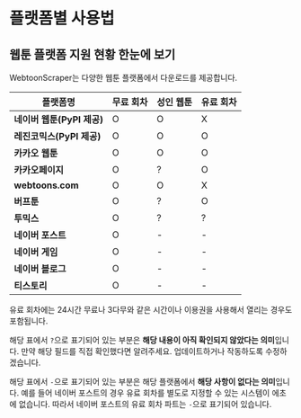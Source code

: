 # 플랫폼별 사용법

## 웹툰 플랫폼 지원 현황 한눈에 보기

WebtoonScraper는 다양한 웹툰 플랫폼에서 다운로드를 제공합니다.

| 플랫폼명 | 무료 회차 | 성인 웹툰 | 유료 회차 |
|--|--|--|--|
| **네이버 웹툰(PyPI 제공)** | O | O | X |
| **레진코믹스(PyPI 제공)** | O | O | O |
| **카카오 웹툰** | O | O | O |
| **카카오페이지** | O | ? | O |
| **webtoons.com** | O | O | X |
| **버프툰** | O | ? | O |
| **투믹스** | O | ? | ? |
| **네이버 포스트** | O | - | - |
| **네이버 게임** | O | - | - |
| **네이버 블로그** | O | - | - |
| **티스토리** | O | - | - |

유료 회차에는 24시간 무료나 3다무와 같은 시간이나 이용권을 사용해서 열리는 경우도 포함됩니다.

해당 표에서 `?`으로 표기되어 있는 부분은 **해당 내용이 아직 확인되지 않았다는 의미**입니다.
만약 해당 필드를 직접 확인했다면 알려주세요. 업데이트하거나 작동하도록 수정하겠습니다.

해당 표에서 `-`으로 표기되어 있는 부분은 해당 플랫폼에서 **해당 사항이 없다는 의미**입니다.
예를 들어 네이버 포스트의 경우 유료 회차를 별도로 지정할 수 있는 시스템이 에초에 없습니다.
따라서 네이버 포스트의 유료 회차 파트는 `-`으로 표기되어 있습니다.
